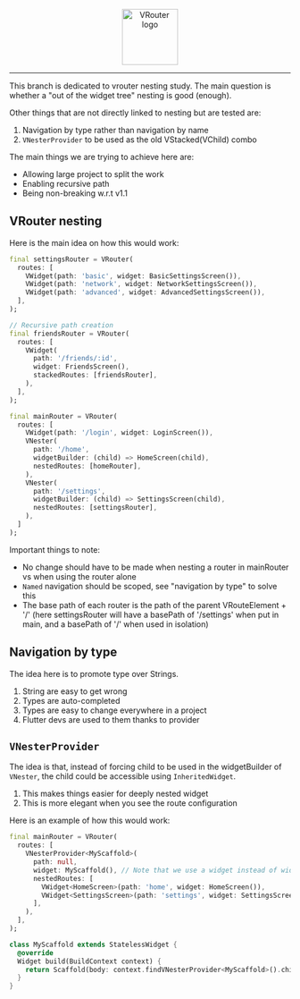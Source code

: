 <p align="center" xmlns="http://www.w3.org/1999/html">
<img src="https://raw.githubusercontent.com/lulupointu/vrouter_website/master/assets/logo_whole.svg" alt="VRouter logo" height="100"/>
</p>

---

This branch is dedicated to vrouter nesting study. The main question is whether a "out of the widget tree" nesting is good (enough).

Other things that are not directly linked to nesting but are tested are:
1. Navigation by type rather than navigation by name
2. `VNesterProvider` to be used as the old VStacked(VChild) combo


The main things we are trying to achieve here are:
* Allowing large project to split the work
* Enabling recursive path
* Being non-breaking w.r.t v1.1

## VRouter nesting

Here is the main idea on how this would work:
```dart
final settingsRouter = VRouter(
  routes: [
    VWidget(path: 'basic', widget: BasicSettingsScreen()),
    VWidget(path: 'network', widget: NetworkSettingsScreen()),
    VWidget(path: 'advanced', widget: AdvancedSettingsScreen()),
  ],
);

// Recursive path creation
final friendsRouter = VRouter(
  routes: [
    VWidget(
      path: '/friends/:id',
      widget: FriendsScreen(),
      stackedRoutes: [friendsRouter],
    ),
  ],
);

final mainRouter = VRouter(
  routes: [
    VWidget(path: '/login', widget: LoginScreen()),
    VNester(
      path: '/home',
      widgetBuilder: (child) => HomeScreen(child),
      nestedRoutes: [homeRouter],
    ),
    VNester(
      path: '/settings', 
      widgetBuilder: (child) => SettingsScreen(child),
      nestedRoutes: [settingsRouter],
    ),
  ]
);
```

Important things to note:
* No change should have to be made when nesting a router in mainRouter vs when using the router alone
* `Named` navigation should be scoped, see "navigation by type" to solve this
* The base path of each router is the path of the parent VRouteElement + '/' (here settingsRouter will have a basePath of '/settings' when put in main, and a basePath of '/' when used in isolation)


## Navigation by type

The idea here is to promote type over Strings.
1. String are easy to get wrong
2. Types are auto-completed
3. Types are easy to change everywhere in a project
4. Flutter devs are used to them thanks to provider

## `VNesterProvider`
The idea is that, instead of forcing child to be used in the widgetBuilder of `VNester`, the child could be accessible using `InheritedWidget`.
1. This makes things easier for deeply nested widget
2. This is more elegant when you see the route configuration

Here is an example of how this would work:
```dart
final mainRouter = VRouter(
  routes: [
    VNesterProvider<MyScaffold>(
      path: null, 
      widget: MyScaffold(), // Note that we use a widget instead of widgetBuilder
      nestedRoutes: [
        VWidget<HomeScreen>(path: 'home', widget: HomeScreen()),
        VWidget<SettingsScreen>(path: 'settings', widget: SettingsScreen()),
      ],
    ),
  ],
);

class MyScaffold extends StatelessWidget {
  @override
  Widget build(BuildContext context) {
    return Scaffold(body: context.findVNesterProvider<MyScaffold>().child);
  }
}

```
